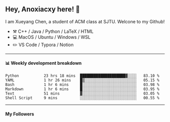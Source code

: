 <!--
**Anoxiacxy/Anoxiacxy** is a ✨ _special_ ✨ repository because its `README.md` (this file) appears on your GitHub profile.

Here are some ideas to get you started:

- 🔭 I’m currently working on ...
- 🌱 I’m currently learning ...
- 👯 I’m looking to collaborate on ...
- 🤔 I’m looking for help with ...
- 💬 Ask me about ...
- 📫 How to reach me: ...
- 😄 Pronouns: ...
- ⚡ Fun fact: ...
-->

## Hey, Anoxiacxy here! :wave:

I am Xueyang Chen, a student of ACM class at SJTU. Welcone to my Github!

-   :hammer_and_pick: C++ / Java / Python / LaTeX / HTML
-   :computer: MacOS / Ubuntu / Windows / WSL
-   :pencil2: VS Code / Typora / Notion



<!--
#### :sparkles: My followers
-->

<!--START_SECTION:top-followers-->
<!--END_SECTION:top-followers-->

---

#### :bar_chart: Weekly development breakdown

<!--START_SECTION:waka-->

```text
Python           23 hrs 18 mins  ████████████████████▓░░░░   83.10 %
YAML             1 hr 26 mins    █▒░░░░░░░░░░░░░░░░░░░░░░░   05.15 %
Bash             1 hr 6 mins     █░░░░░░░░░░░░░░░░░░░░░░░░   03.98 %
Markdown         1 hr 6 mins     █░░░░░░░░░░░░░░░░░░░░░░░░   03.95 %
Text             51 mins         ▓░░░░░░░░░░░░░░░░░░░░░░░░   03.05 %
Shell Script     9 mins          ░░░░░░░░░░░░░░░░░░░░░░░░░   00.55 %
```

<!--END_SECTION:waka-->

---

#### My Followers
<!--START_SECTION:top-followers-->
<!--END_SECTION:top-followers-->

